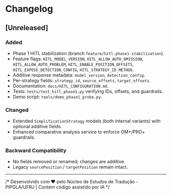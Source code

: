 # Changelog

## [Unreleased]
### Added
- Phase 1 HITL stabilization (branch `feature/hitl-phase1-stabilization`).
- Feature flags: `HITL_MODEL_VERSION`, `HITL_ALLOW_AUTO_OMISSION`, `HITL_ALLOW_AUTO_PROBLEM`, `HITL_ENABLE_POSITION_OFFSETS`, `HITL_EXPOSE_DETECTION_CONFIG`, `HITL_STRATEGY_ID_METHOD`.
- Additive response metadata: `model_version`, `detection_config`.
- Per-strategy fields: `strategy_id`, `source_offsets`, `target_offsets`.
- Documentation: `docs/HITL_CONFIGURATION.md`.
- Tests: `tests/test_hitl_phase1.py` verifying IDs, offsets, and guardrails.
- Demo script: `tools/demo_phase1_probe.py`.

### Changed
- Extended `SimplificationStrategy` models (both internal variants) with optional additive fields.
- Enhanced comparative analysis service to enforce OM+/PRO+ guardrails.

### Backward Compatibility
- No fields removed or renamed; changes are additive.
- Legacy `sourcePosition` / `targetPosition` remain intact.

---
/*
Desenvolvido com ❤️ pelo Núcleo de Estudos de Tradução - PIPGLA/UFRJ | Contém código assistido por IA
*/
